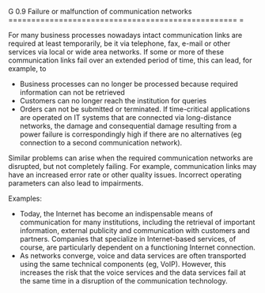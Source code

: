 G 0.9 Failure or malfunction of communication networks
================================================== =

For many business processes nowadays intact communication links are required at least temporarily, be it via telephone, fax, e-mail or other services via local or wide area networks. If some or more of these communication links fail over an extended period of time, this can lead, for example, to

* Business processes can no longer be processed because required information can not be retrieved
* Customers can no longer reach the institution for queries
* Orders can not be submitted or terminated.
If time-critical applications are operated on IT systems that are connected via long-distance networks, the damage and consequential damage resulting from a power failure is correspondingly high if there are no alternatives (eg connection to a second communication network).

Similar problems can arise when the required communication networks are disrupted, but not completely failing. For example, communication links may have an increased error rate or other quality issues. Incorrect operating parameters can also lead to impairments.

Examples:

* Today, the Internet has become an indispensable means of communication for many institutions, including the retrieval of important information, external publicity and communication with customers and partners. Companies that specialize in Internet-based services, of course, are particularly dependent on a functioning Internet connection.
* As networks converge, voice and data services are often transported using the same technical components (eg, VoIP). However, this increases the risk that the voice services and the data services fail at the same time in a disruption of the communication technology.
